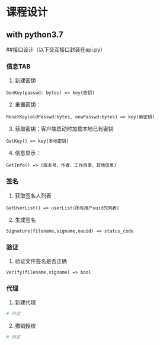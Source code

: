 # 课程设计

## with python3.7

##接口设计（以下交互接口封装在api.py）
### 信息TAB
1. 新建密钥
```
GenKey(passwd: bytes) => key(密钥)
```
2. 重置密钥：
```
ResetKey(oldPasswd:bytes, newPasswd:bytes) => key(新密钥)
```
3. 获取密钥：客户端启动时加载本地已有密钥
```
GetKey() => key(本地密钥)
```
4. 信息显示：
```
GetInfo() => (版本号、作者、工作目录、其他信息)
```

### 签名
1. 获取签名人列表
```
GetUserList() => userList(所有用户uuid的列表)
```

2. 生成签名
```
Signature(filename,signame,ouuid) => status_code
```

### 验证
1. 验证文件签名是否正确
```
Verify(filename,signame) => bool
```

### 代理
1. 新建代理
```python
# 待定
```

2. 撤销授权
```python
# 待定
```
